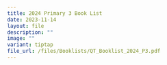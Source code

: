 ```yaml
---
title: 2024 Primary 3 Book List
date: 2023-11-14
layout: file
description: ""
image: ""
variant: tiptap
file_url: /files/Booklists/QT_Booklist_2024_P3.pdf
---
```

